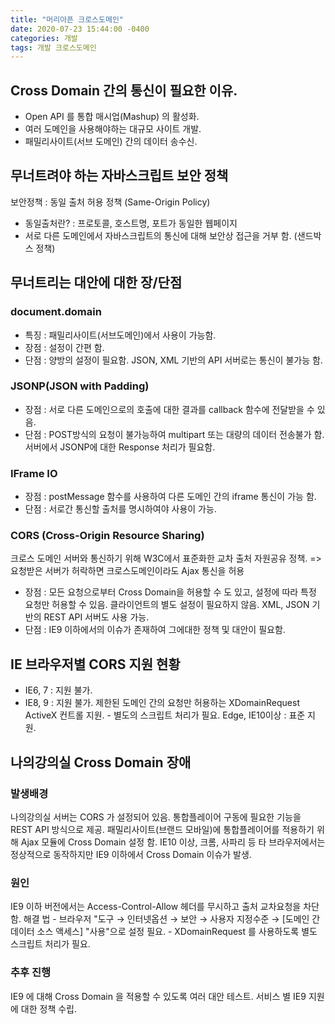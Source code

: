 ```yaml
---
title: "머리아픈 크로스도메인"
date: 2020-07-23 15:44:00 -0400
categories: 개발
tags: 개발 크로스도메인
---
```


## Cross Domain 간의 통신이 필요한 이유.

- Open API 를 통합 매시업(Mashup) 의 활성화.
- 여러 도메인을 사용해야하는 대규모 사이트 개발.
- 패밀리사이트(서브 도메인) 간의 데이터 송수신.

## 무너트려야 하는 자바스크립트 보안 정책

보안정책 : 동일 출처 허용 정책 (Same-Origin Policy)

- 동일출처란?
  : 프로토콜, 호스트명, 포트가 동일한 웹페이지
- 서로 다른 도메인에서 자바스크립트의 통신에 대해 보안상 접근을 거부 함. (샌드박스 정책)

## 무너트리는 대안에 대한 장/단점

### document.domain

- 특징 : 패밀리사이트(서브도메인)에서 사용이 가능함.
- 장점 : 설정이 간편 함.
- 단점 : 양방의 설정이 필요함. JSON, XML 기반의 API 서버로는 통신이 불가능 함.

### JSONP(JSON with Padding)

- 장점 : 서로 다른 도메인으로의 호출에 대한 결과를 callback 함수에 전달받을 수 있음.
- 단점 : POST방식의 요청이 불가능하여 multipart 또는 대량의 데이터 전송불가 함. 서버에서 JSONP에 대한 Response 처리가 필요함.

### IFrame IO

- 장점 : postMessage 함수를 사용하여 다른 도메인 간의 iframe 통신이 가능 함.
- 단점 : 서로간 통신할 출처를 명시하여야 사용이 가능.

### CORS (Cross-Origin Resource Sharing)

크로스 도메인 서버와 통신하기 위해 W3C에서 표준화한 교차 출처 자원공유 정책.
=> 요청받은 서버가 허락하면 크로스도메인이라도 Ajax 통신을 허용

- 장점 : 모든 요청으로부터 Cross Domain을 허용할 수 도 있고, 설정에 따라 특정 요청만 허용할 수 있음.
  클라이언트의 별도 설정이 필요하지 않음.
  XML, JSON 기반의 REST API 서버도 사용 가능.
- 단점 : IE9 이하에서의 이슈가 존재하여 그에대한 정책 및 대안이 필요함.

## IE 브라우저별 CORS 지원 현황

- IE6, 7 : 지원 불가.
- IE8, 9 : 지원 불가. 제한된 도메인 간의 요청만 허용하는 XDomainRequest ActiveX 컨트롤 지원. - 별도의 스크립트 처리가 필요.
  Edge, IE10이상 : 표준 지원.

## 나의강의실 Cross Domain 장애

### 발생배경

나의강의실 서버는 CORS 가 설정되어 있음.
통합플레이어 구동에 필요한 기능을 REST API 방식으로 제공.
패밀리사이트(브랜드 모바일)에 통합플레이어를 적용하기 위해 Ajax 모듈에 Cross Domain 설정 함.
IE10 이상, 크롬, 사파리 등 타 브라우저에서는 정상적으로 동작하지만 IE9 이하에서 Cross Domain 이슈가 발생.

### 원인

IE9 이하 버전에서는 Access-Control-Allow 헤더를 무시하고 출처 교차요청을 차단 함.
해결 법 - 브라우저 "도구 → 인터넷옵션 → 보안 → 사용자 지정수준 → [도메인 간 데이터 소스 액세스] "사용"으로 설정 필요. - XDomainRequest 를 사용하도록 별도 스크립트 처리가 필요.

### 추후 진행

IE9 에 대해 Cross Domain 을 적용할 수 있도록 여러 대안 테스트.
서비스 별 IE9 지원에 대한 정책 수립.
